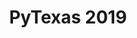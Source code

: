 ---
state: TX
region: Austin
title: PyTexas 2019
event_url: https://www.pytexas.org/2019/
start_date: 2019-04-13
end_date: 2019-04-14
cost: FREE - $175
topics: [ python ]
---